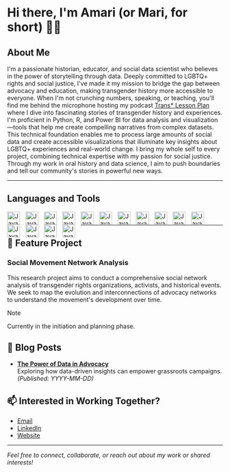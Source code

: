 # Hi there, I'm Amari (or Mari, for short) 👋🏾

## About Me

I'm a passionate historian, educator, and social data scientist who believes in the power of storytelling through data. Deeply committed to LGBTQ+ rights and social justice, I've made it my mission to bridge the gap between advocacy and education, making transgender history more accessible to everyone. When I'm not crunching numbers, speaking, or teaching, you'll find me behind the microphone hosting my podcast [Trans* Lesson Plan](https://open.spotify.com/show/1C8sCmMmmlPSsguU9XuOHp?si=zOVtuaEUTcygJBkz321amA) where I dive into fascinating stories of transgender history and experiences. I'm proficient in Python, R, and Power BI for data analysis and visualization—tools that help me create compelling narratives from complex datasets. This technical foundation enables me to process large amounts of social data and create accessible visualizations that illuminate key insights about LGBTQ+ experiences and real-world change. I bring my whole self to every project, combining technical expertise with my passion for social justice. Through my work in oral history and data science, I aim to push boundaries and tell our community's stories in powerful new ways.

---

## Languages and Tools
<img align="left" alt="Java" width="30px" style="padding-right:10px;" src="https://cdn.jsdelivr.net/gh/devicons/devicon@latest/icons/python/python-original.svg">
<img align="left" alt="Java" width="30px" style="padding-right:10px;" src="https://cdn.jsdelivr.net/gh/devicons/devicon@latest/icons/r/r-plain.svg">
<img align="left" alt="Java" width="30px" style="padding-right:10px;" src="https://cdn.jsdelivr.net/gh/devicons/devicon@latest/icons/csharp/csharp-plain.svg">
<img align="left" alt="Java" width="30px" style="padding-right:10px;" src="https://cdn.jsdelivr.net/gh/devicons/devicon@latest/icons/powershell/powershell-plain.svg">
<img align="left" alt="Java" width="30px" style="padding-right:10px;" src="https://cdn.jsdelivr.net/gh/devicons/devicon@latest/icons/javascript/javascript-plain.svg">
<img align="left" alt="Java" width="30px" style="padding-right:10px;" src="https://cdn.jsdelivr.net/gh/devicons/devicon@latest/icons/typescript/typescript-plain.svg">
<img align="left" alt="Java" width="30px" style="padding-right:10px;" src="https://cdn.jsdelivr.net/gh/devicons/devicon@latest/icons/github/github-original.svg">
<img align="left" alt="Java" width="30px" style="padding-right:10px;" src="https://cdn.jsdelivr.net/gh/devicons/devicon@latest/icons/azure/azure-original.svg">
<img align="left" alt="Java" width="30px" style="padding-right:10px;" src="https://cdn.jsdelivr.net/gh/devicons/devicon@latest/icons/pandas/pandas-original.svg">
<img align="left" alt="Java" width="30px" style="padding-right:10px;" src="https://cdn.jsdelivr.net/gh/devicons/devicon@latest/icons/plotly/plotly-original.svg">
<img align="left" alt="Java" width="30px" style="padding-right:10px;" src="https://cdn.jsdelivr.net/gh/devicons/devicon@latest/icons/scikitlearn/scikitlearn-original.svg">
<img align="left" alt="Java" width="30px" style="padding-right:10px;" src="https://cdn.jsdelivr.net/gh/devicons/devicon@latest/icons/spss/spss-original.svg">
<img align="left" alt="Java" width="30px" style="padding-right:10px;" src="https://cdn.jsdelivr.net/gh/devicons/devicon@latest/icons/stata/stata-original-wordmark.svg">
<img align="left" alt="Java" width="30px" style="padding-right:10px;" src="https://cdn.jsdelivr.net/gh/devicons/devicon@latest/icons/mysql/mysql-original-wordmark.svg">
<img align="left" alt="Java" width="30px" style="padding-right:10px;" src="https://cdn.jsdelivr.net/gh/devicons/devicon@latest/icons/premierepro/premierepro-plain.svg">
<br />

---

## 🚀 Feature Project

### Social Movement Network Analysis
This research project aims to conduct a comprehensive social network analysis of transgender rights organizations, activists, and historical events. We seek to map the evolution and interconnections of advocacy networks to understand the movement's development over time.

> [!NOTE]
> Currently in the initiation and planning phase.

## 📝 Blog Posts

<!-- Add your latest blog posts below! For each, include a title, brief summary, and link. Example: -->
- **[The Power of Data in Advocacy](#)**  
  Exploring how data-driven insights can empower grassroots campaigns. *(Published: YYYY-MM-DD)*

<!-- Add more posts as you publish them! -->

## 📫 Interested in Working Together?

- [Email](mailto:amari@amarimcgee.com?subject=Interested%20in%20Working%20Together&body=Your%20Body%20Text)
- [LinkedIn](https://www.linkedin.com/in/marimcgee/)
- [Website](https://www.amarimcgee.com/)

---
*Feel free to connect, collaborate, or reach out about my work or shared interests!*
